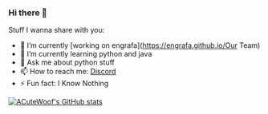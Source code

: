 ### Hi there 👋

Stuff I wanna share with you:

- 🔭 I’m currently [working on engrafa](https://engrafa.github.io/Our Team)
- 🌱 I’m currently learning python and java
- 💬 Ask me about python stuff
- 📫 How to reach me: [Discord](https://discord.gg/xqAvA3g5qJ)
- ⚡ Fun fact: I Know Nothing

[![ACuteWoof's GitHub stats](https://github-readme-stats.vercel.app/api?username=ACuteWoof&show_icons=true&theme=nightowl)](https://github.com/anuraghazra/github-readme-stats)
